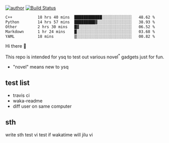 [![author](https://img.shields.io/badge/author-ysq-green)](https://github.com/Yang-Shiqin)
[![Build Status](https://app.travis-ci.com/Yang-Shiqin/testall.svg?branch=main)](https://app.travis-ci.com/Yang-Shiqin/testall)

<!--START_SECTION:waka-->

```txt
C++           18 hrs 40 mins  ████████████░░░░░░░░░░░░░   48.62 %
Python        14 hrs 57 mins  █████████▓░░░░░░░░░░░░░░░   38.93 %
Other         2 hrs 30 mins   █▓░░░░░░░░░░░░░░░░░░░░░░░   06.52 %
Markdown      1 hr 24 mins    █░░░░░░░░░░░░░░░░░░░░░░░░   03.68 %
YAML          18 mins         ▒░░░░░░░░░░░░░░░░░░░░░░░░   00.82 %
```

<!--END_SECTION:waka-->

Hi there 👋

This repo is intended for ysq to test out various novel<sup>*</sup> gadgets just for fun.

- "novel" means new to ysq

## test list
- travis ci
- waka-readme
- diff user on same computer

## sth
write sth
test vi
test if wakatime will jilu vi

